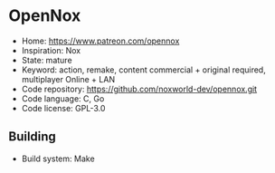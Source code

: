 # OpenNox

- Home: https://www.patreon.com/opennox
- Inspiration: Nox
- State: mature
- Keyword: action, remake, content commercial + original required, multiplayer Online + LAN
- Code repository: https://github.com/noxworld-dev/opennox.git
- Code language: C, Go
- Code license: GPL-3.0

## Building

- Build system: Make
